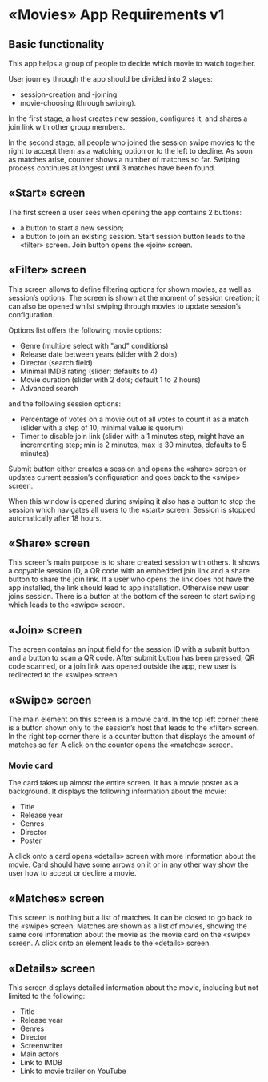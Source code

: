 # «Movies» App Requirements v1

## Basic functionality
This app helps a group of people to decide which movie to watch together.

User journey through the app should be divided into 2 stages:
- session-creation and -joining
- movie-choosing (through swiping).

In the first stage, a host creates new session, configures it, and shares a join link with other group members.

In the second stage, all people who joined the session swipe movies to the right to accept them as a watching option or to the left to decline. As soon as matches arise, counter shows a number of matches so far. Swiping process continues at longest until 3 matches have been found.

## «Start» screen
The first screen a user sees when opening the app contains 2 buttons:
- a button to start a new session;
- a button to join an existing session.
Start session button leads to the «filter» screen. Join button opens the «join» screen.

## «Filter» screen
This screen allows to define filtering options for shown movies, as well as session’s options. The screen is shown at the moment of session creation; it can also be opened whilst swiping through movies to update session’s configuration.

Options list offers the following movie options:

 - Genre (multiple select with "and" conditions)
 - Release date between years (slider with 2 dots)
 - Director (search field)
 - Minimal IMDB rating (slider; defaults to 4)
 - Movie duration (slider with 2 dots; default 1 to 2 hours)
 - Advanced search

and the following session options:

 - Percentage of votes on a movie out of all votes to count it as a match (slider with a step of 10; minimal value is quorum)
 - Timer to disable join link (slider with a 1 minutes step, might have an incrementing step; min is 2 minutes, max is 30 minutes, defaults to 5 minutes)

Submit button either creates a session and opens the «share» screen or updates current session’s configuration and goes back to the «swipe» screen.

When this window is opened during swiping it also has a button to stop the session which navigates all users to the «start» screen. Session is stopped automatically after 18 hours.

## «Share» screen
This screen’s main purpose is to share created session with others. It shows a copyable session ID, a QR code with an embedded join link and a share button to share the join link. If a user who opens the link does not have the app installed, the link should lead to app installation. Otherwise new user joins session. There is a button at the bottom of the screen to start swiping which leads to the «swipe» screen.

## «Join» screen
The screen contains an input field for the session ID with a submit button and a button to scan a QR code. After submit button has been pressed, QR code scanned, or a join link was opened outside the app, new user is redirected to the «swipe» screen.

## «Swipe» screen
The main element on this screen is a movie card. In the top left corner there is a button shown only to the session’s host that leads to the «filter» screen. In the right top corner there is a counter button that displays the amount of matches so far. A click on the counter opens the «matches» screen.

### Movie card
The card takes up almost the entire screen. It has a movie poster as a background. It displays the following information about the movie:

 - Title
 - Release year
 - Genres
 - Director
 - Poster

A click onto a card opens «details» screen with more information about the movie. Card should have some arrows on it or in any other way show the user how to accept or decline a movie.

## «Matches» screen
This screen is nothing but a list of matches. It can be closed to go back to the «swipe» screen. Matches are shown as a list of movies, showing the same core information about the movie as the movie card on the «swipe» screen. A click onto an element leads to the «details» screen.

## «Details» screen
This screen displays detailed information about the movie, including but not limited to the following:

 - Title
 - Release year
 - Genres
 - Director
 - Screenwriter
 - Main actors
 - Link to IMDB
 - Link to movie trailer on YouTube

